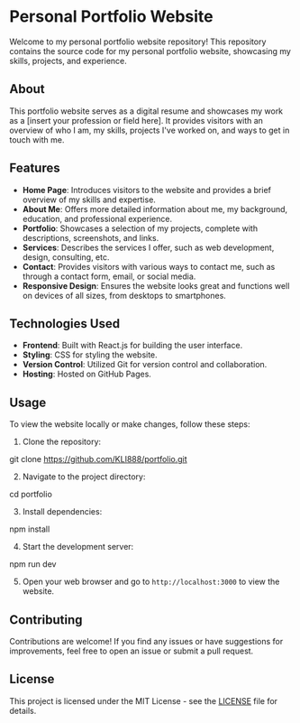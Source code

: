 # Personal Portfolio Website

Welcome to my personal portfolio website repository! This repository contains the source code for my personal portfolio website, showcasing my skills, projects, and experience.

## About

This portfolio website serves as a digital resume and showcases my work as a [insert your profession or field here]. It provides visitors with an overview of who I am, my skills, projects I've worked on, and ways to get in touch with me.

## Features

- **Home Page**: Introduces visitors to the website and provides a brief overview of my skills and expertise.
- **About Me**: Offers more detailed information about me, my background, education, and professional experience.
- **Portfolio**: Showcases a selection of my projects, complete with descriptions, screenshots, and links.
- **Services**: Describes the services I offer, such as web development, design, consulting, etc.
- **Contact**: Provides visitors with various ways to contact me, such as through a contact form, email, or social media.
- **Responsive Design**: Ensures the website looks great and functions well on devices of all sizes, from desktops to smartphones.

## Technologies Used

- **Frontend**: Built with React.js for building the user interface.
- **Styling**: CSS for styling the website.
- **Version Control**: Utilized Git for version control and collaboration.
- **Hosting**: Hosted on GitHub Pages.

## Usage

To view the website locally or make changes, follow these steps:

1. Clone the repository:

git clone https://github.com/KLI888/portfolio.git


2. Navigate to the project directory:

cd portfolio


3. Install dependencies:

npm install


4. Start the development server:

npm run dev


5. Open your web browser and go to `http://localhost:3000` to view the website.

## Contributing

Contributions are welcome! If you find any issues or have suggestions for improvements, feel free to open an issue or submit a pull request.

## License

This project is licensed under the MIT License - see the [LICENSE](LICENSE) file for details.

